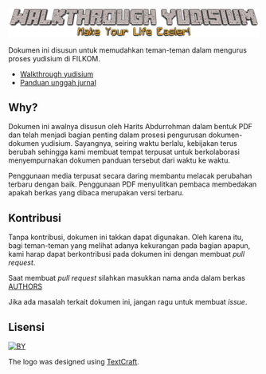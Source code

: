 ![cover](/img/banner.png)


Dokumen ini disusun untuk memudahkan teman-teman dalam mengurus proses yudisium
di FILKOM.

- [Walkthrough yudisium](walkthrough.md)
- [Panduan unggah jurnal](panduan-unggah-jurnal.md)

## Why?

Dokumen ini awalnya disusun oleh Harits Abdurrohman dalam bentuk PDF dan telah menjadi
bagian penting dalam prosesi pengurusan dokumen-dokumen yudisium. Sayangnya,
seiring waktu berlalu, kebijakan terus berubah sehingga kami membuat tempat
terpusat untuk berkolaborasi menyempurnakan dokumen panduan tersebut dari waktu
ke waktu.

Penggunaan media terpusat secara daring membantu melacak perubahan terbaru dengan
baik. Penggunaan PDF menyulitkan pembaca membedakan apakah berkas yang dibaca
merupakan versi terbaru.

## Kontribusi

Tanpa kontribusi, dokumen ini takkan dapat digunakan. Oleh karena itu, bagi
teman-teman yang melihat adanya kekurangan pada bagian apapun, kami harap dapat
berkontribusi pada dokumen ini dengan membuat _pull request_.

Saat membuat _pull request_ silahkan masukkan nama anda dalam berkas [AUTHORS](AUTHORS.md)

Jika ada masalah terkait dokumen ini, jangan ragu untuk membuat _issue_.

## Lisensi

[![BY](https://mirrors.creativecommons.org/presskit/buttons/88x31/svg/by.svg)](http://creativecommons.org/licenses/by/4.0/)

The logo was designed using [TextCraft](https://textcraft.net).
